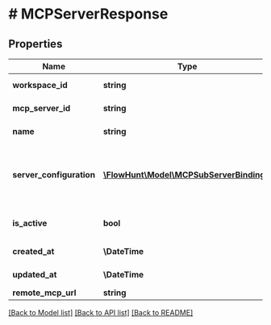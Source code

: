 # # MCPServerResponse

## Properties

Name | Type | Description | Notes
------------ | ------------- | ------------- | -------------
**workspace_id** | **string** | Workspace ID |
**mcp_server_id** | **string** | MCP Server ID |
**name** | **string** | Name of the MCP server |
**server_configuration** | [**\FlowHunt\Model\MCPSubServerBinding[]**](MCPSubServerBinding.md) | List of subserver bindings for the MCP server configuration |
**is_active** | **bool** | Whether the MCP server is active |
**created_at** | **\DateTime** | Creation timestamp |
**updated_at** | **\DateTime** | Last update timestamp |
**remote_mcp_url** | **string** |  | [optional]

[[Back to Model list]](../../README.md#models) [[Back to API list]](../../README.md#endpoints) [[Back to README]](../../README.md)
